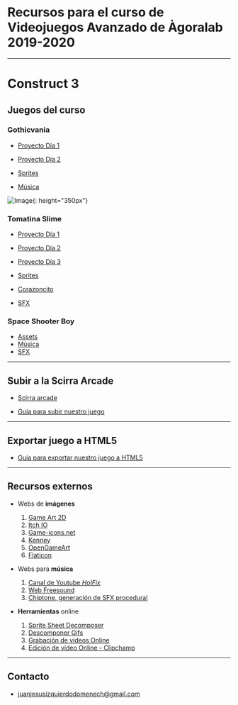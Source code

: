 # Recursos para el curso de Videojuegos Avanzado de Àgoralab 2019-2020

---

# Construct 3

## Juegos del curso

### Gothicvania
  - [Proyecto Día 1](https://juanizquierdodomenech.github.io/agora.construct.media/base_projects/2019_2020/Gothicvania/Day1/Gothicvania_Clase.c3p)
  - [Proyecto Día 2](https://juanizquierdodomenech.github.io/agora.construct.media/base_projects/2019_2020/Gothicvania/Day2/Gothicvania_Clase.c3p)

  - [Sprites](https://ansimuz.itch.io/gothicvania-patreon-collection)

  - [Música](https://juanizquierdodomenech.github.io/agora.construct.media/resources/random_stuff/castlevania-ii-simons-quest-bloody-tears.mp3)

![Image](https://juanizquierdodomenech.github.io/agora.construct.media/img/2019_2020/Gothicvania/gothicvania.gif){: height="350px"}

### Tomatina Slime
 - [Proyecto Día 1](https://juanizquierdodomenech.github.io/agora.construct.media/base_projects/2019_2020/TomatinaSlime/Day1/TomatinaSlime_Clase.c3p)
 - [Proyecto Día 2](https://juanizquierdodomenech.github.io/agora.construct.media/base_projects/2019_2020/TomatinaSlime/Day2/TomatinaSlime_Clase.c3p)
 - [Proyecto Día 3](https://juanizquierdodomenech.github.io/agora.construct.media/base_projects/2019_2020/TomatinaSlime/Day3/TomatinaSlime_Clase.c3p)

 - [Sprites](https://finalbossblues.itch.io/pixel-shooter-towers-asset-pack)
 - [Corazoncito](https://opengameart.org/content/heart-pixel-art)
 - [SFX](https://opengameart.org/content/512-sound-effects-8-bit-style)

### Space Shooter Boy
 - [Assets](https://juanizquierdodomenech.github.io/agora.construct.media/resources/assets/GameBoyShooter/Shooter_Gameboy_Pack.zip)
 - [Música](https://juanizquierdodomenech.github.io/agora.construct.media/resources/assets/GameBoyShooter/Gradius_GameBoy_OST.zip)
 - [SFX](https://juanizquierdodomenech.github.io/agora.construct.media/resources/assets/GameBoyShooter/sounds.zip)

---

## Subir a la Scirra Arcade

* [Scirra arcade](https://www.scirra.com/arcade/top-addicting-games)

* [Guía para subir nuestro juego](https://juanizquierdodomenech.github.io/agora.construct.media/resources/subir_scirra_arcade/SubirScirra.pdf)

---

## Exportar juego a HTML5

* [Guía para exportar nuestro juego a HTML5](https://juanizquierdodomenech.github.io/agora.construct.media/resources/subir_scirra_arcade/ExportarHTML.pdf)

---

## Recursos externos

- Webs de **imágenes**
    1. [Game Art 2D](http://www.gameart2d.com/freebies.html)
    2. [Itch IO](https://itch.io/game-assets/free)
    3. [Game-icons.net](http://game-icons.net/)
    4. [Kenney](http://kenney.nl/assets)
    5. [OpenGameArt](https://opengameart.org)
    6. [Flaticon](https://www.flaticon.com)

- Webs para **música**
    1. [Canal de Youtube _HolFix_](https://www.youtube.com/channel/UC2_gl7WoSGsg7rLvBPTqtEw)
    2. [Web Freesound](https://freesound.org/)
    3. [Chiptone, generación de SFX procedural](http://sfbgames.com/chiptone)

- **Herramientas** online
    1. [Sprite Sheet Decomposer](https://jmsliu.com/products/sprite-sheet-decomposer/)
    2. [Descomponer Gifs](https://es.bloggif.com/gif-extract)
    3. [Grabación de vídeos Online](https://www.apowersoft.com/free-online-screen-recorder)
    4. [Edición de vídeo Online - Clipchamp](https://clipchamp.com/es/products/create)

<!--
- Más recursos
	1. [Pixel Game Dev Bundle](https://juanizquierdodomenech.github.io/agora.construct.media/resources/gamedev_bundle/gamedev_bundle)
-->
---

## Contacto

- [juanjesusizquierdodomenech@gmail.com](mailto:juanjesusizquierdodomenech@gmail.com)

<!---Markdown is a lightweight and easy-to-use syntax for styling your writing. It includes conventions for

```markdown
Syntax highlighted code block

# Header 1
## Header 2
### Header 3

- Bulleted
- List

1. Numbered
2. List

**Bold** and _Italic_ and `Code` text

[Link](url) and ![Image](src)
```

For more details see [GitHub Flavored Markdown](https://guides.github.com/features/mastering-markdown/).

### Jekyll Themes

Your Pages site will use the layout and styles from the Jekyll theme you have selected in your [repository settings](https://github.com/JuanIzquierdoDomenech/-AgoraConstructMedia/settings). The name of this theme is saved in the Jekyll `_config.yml` configuration file.

### Support or Contact

Having trouble with Pages? Check out our [documentation](https://help.github.com/categories/github-pages-basics/) or [contact support](https://github.com/contact) and we’ll help you sort it out.
-->